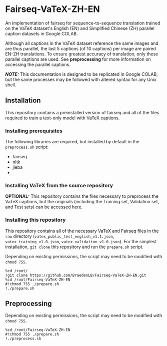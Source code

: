 # Fairseq-VaTeX-ZH-EN
An implementation of fairseq for sequence-to-sequence translation trained on the VaTeX dataset's English (EN) and Simplified Chinese (ZH) parallel caption datasets in Google COLAB.

Although all captions in the VaTeX dataset reference the same images and are thus parallel, the last 5 captions (of 10 captions) per image are paired EN-ZH translations. To ensure greatest accuracy of translation, only these parallel captions are used. See **preprocessing** for more information on accessing the parallel captions.

**_NOTE:_** This documentation is designed to be replicated in Google COLAB, but the same processes may be followed with altered syntax for any Unix shell.

## Installation
This repository contains a preinstalled version of fairseq and all of the files required to train a text-only model with VaTeX captions. 

### Installing prerequisites 
The following libraries are required, but installed by default in the `preprocess.sh` script:
* fairseq
* nltk
* jieba
* 


### Installing VaTeX from the source repository
**OPTIONAL:** This repository contains the files necessary to preprocess the VaTeX captions, but the originals (including the Training set, Validation set, and Test sets) can be accessed [here](https://eric-xw.github.io/vatex-website/download.html).


### Installing this repository
This repository contains all of the necessary VaTeX and Fairseq files in the `raw` directory (`vatex_public_test_english_v1.1.json`, `vatex_training_v1.0.json`, `vatex_validation_v1.0.json`). For the simplest installation, `git clone` this repository and run the `prepare.sh` script. 

Depending on existing permissions, the script may need to be modified with `chmod 755`.
```
%cd /root/
!git clone https://github.com/BraedenLB/Fairseq-VaTeX-ZH-EN.git
%cd /root/Fairseq-VaTeX-ZH-EN
#!chmod 755 ./prepare.sh
!./prepare.sh
```

## Preprocessing


Depending on existing permissions, the script may need to be modified with `chmod 755`.
```
%cd /root/Fairseq-VaTeX-ZH-EN
#!chmod 755 ./prepare.sh
!./preprocess.sh
```

